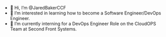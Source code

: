 - 👋 Hi, I’m @JaredBakerCCF
- 👀 I’m interested in learning how to become a Software Engineer/DevOps Engineer.
- 💞️ I’m currently interning for a DevOps Engineer Role on the CloudOPS Team at Second Front Systems.

<!---
JaredBakerCCF/JaredBakerCCF is a ✨ special ✨ repository because its `README.md` (this file) appears on your GitHub profile.
You can click the Preview link to take a look at your changes.
--->
